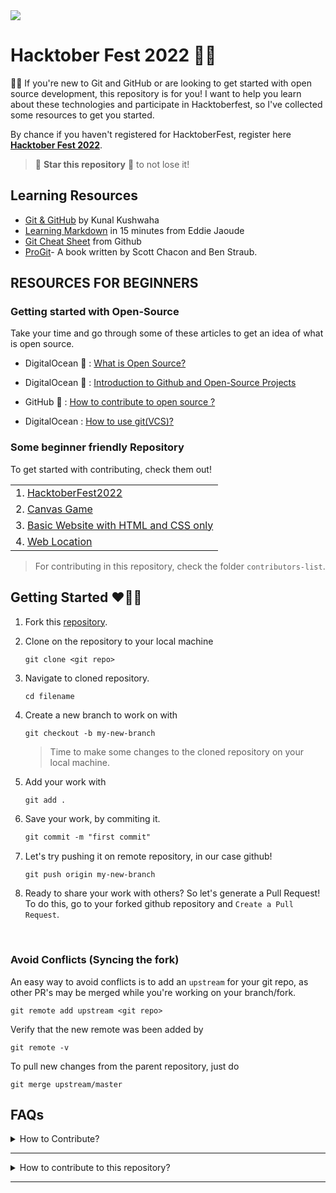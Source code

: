 <img src="image/FOSS_tech_logo.jpeg">

# Hacktober Fest 2022 💖💖
👋🏻 If you're new to Git and GitHub or are looking to get started with open source development, this repository is for you! I want to help you learn about these technologies and participate in Hacktoberfest, so I've collected some resources to get you started.

By chance if you haven't registered for HacktoberFest, register here **[Hacktober Fest 2022](https://hacktoberfest.com/)**.

> 🌟 **Star this repository** 💫  to not lose it!

## **Learning Resources**

- [Git & GitHub](https://www.youtube.com/watch?v=apGV9Kg7ics) by Kunal Kushwaha
- [Learning Markdown](https://www.youtube.com/watch?v=OXZ77HvL_Yg) in 15 minutes from Eddie Jaoude
- [Git Cheat Sheet](https://training.github.com/downloads/github-git-cheat-sheet.pdf) from Github
- [ProGit](https://github.com/harshit-paneri/HacktoberFest_2022/blob/main/resources/progit.pdf)- A book written by Scott Chacon and Ben Straub.

## RESOURCES FOR BEGINNERS

### Getting started with Open-Source

Take your time and go through some of these articles to get an idea of what is open source.

* DigitalOcean 🌊 : [What is Open Source?](https://www.digitalocean.com/community/tutorials/what-is-open-source)

* DigitalOcean 🌊 : [Introduction to Github and Open-Source Projects](https://www.digitalocean.com/community/tutorial_series/an-introduction-to-open-source)

* GitHub 👾 : [How to contribute to open source ?](https://opensource.guide/how-to-contribute/)

* DigitalOcean : [How to use git(VCS)?](https://www.digitalocean.com/community/cheatsheets/how-to-use-git-a-reference-guide)

### **Some beginner friendly Repository**

To get started with contributing, check them out!

||
|:-|
|1. [HacktoberFest2022](https://github.com/harshit-paneri/HacktoberFest_2022)
|2. [Canvas Game](https://github.com/harshit-paneri/canvas-game)|
|3. [Basic Website with HTML and CSS only](https://github.com/Naman-sharma00100/Basic_website_HTML_CSS_only)|
|4. [Web Location](https://github.com/harshit-paneri/Web-Location)|

> For contributing in this repository, check the folder `contributors-list`.

## Getting Started ❤️‍🔥🖤

1. Fork this [repository](https://github.com/FOSS-Tech/Git-Github-Session/fork).
2. Clone on the repository to your local machine

    ```
    git clone <git repo>
    ```

3. Navigate to cloned repository.
    ```
    cd filename
    ```

4. Create a new branch to work on with
    ```markdown
    git checkout -b my-new-branch
    ```

    >  Time to make some changes to the cloned repository on your local machine.

5. Add your work with
    ```
    git add .
    ```

6. Save your work, by commiting it.
    ```markdown
    git commit -m "first commit"
    ```

7. Let's try pushing it on remote repository, in our case github!
    ```
    git push origin my-new-branch
    ```

8. Ready to share your work with others? So let's generate a Pull Request!
    To do this, go to your forked github repository and `Create a Pull Request`.

<br>

### Avoid Conflicts (Syncing the fork)

An easy way to avoid conflicts is to add an `upstream` for your git repo, as other PR's may be merged while you're working on your branch/fork.

```
git remote add upstream <git repo>
```

Verify that the new remote was been added by
```
git remote -v
```

To pull new changes from the parent repository, just do

```
git merge upstream/master
```

## FAQs

<details >
<summary>How to Contribute?</summary>
Try updating an existing feature or add a new feature !!

Still no idea? Check out the issues in a github repository to see some work you can do.
</details>

<hr>
<details>
<summary>How to contribute to this repository?</summary>
If you are getting started with contributing, you just need to add some details in <code>contributors-list</code> and add file like <code>harshit-paneri.md</code> (user-name) in the same format as the others.
</details>
<hr>

